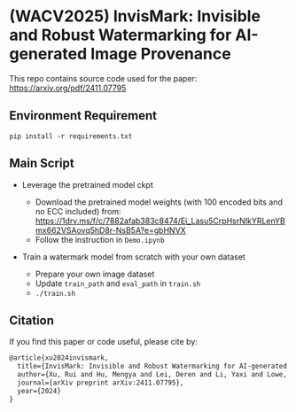 # (WACV2025) InvisMark: Invisible and Robust Watermarking for AI-generated Image Provenance

This repo contains source code used for the paper: https://arxiv.org/pdf/2411.07795


## Environment Requirement


```
pip install -r requirements.txt
```


## Main Script

- Leverage the pretrained model ckpt
    - Download the pretrained model weights (with 100 encoded bits and no ECC included) from: https://1drv.ms/f/c/7882afab383c8474/Ei_Lasu5CrpHsrNIkYRLenYBmx662VSAovq5hD8r-NsB5A?e=gbHNVX
    - Follow the instruction in `Demo.ipynb`

- Train a watermark model from scratch with your own dataset
    - Prepare your own image dataset
    - Update `train_path` and `eval_path` in `train.sh`
    - ```./train.sh```


## Citation

If you find this paper or code useful, please cite by:
```txt
@article{xu2024invismark,
  title={InvisMark: Invisible and Robust Watermarking for AI-generated Image Provenance},
  author={Xu, Rui and Hu, Mengya and Lei, Deren and Li, Yaxi and Lowe, David and Gorevski, Alex and Wang, Mingyu and Ching, Emily and Deng, Alex and others},
  journal={arXiv preprint arXiv:2411.07795},
  year={2024}
}
```
